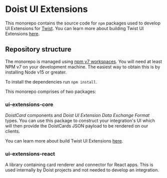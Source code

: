 # Doist UI Extensions

This monorepo contains the source code for `npm` packages used to develop UI Extensions for [Twist](https://twist.com). You can learn more about building Twist UI Extensions [here](https://developer.twist.com/ui-extensions).

## Repository structure

The monorepo is managed using [npm v7 workspaces](https://docs.npmjs.com/cli/v7/using-npm/workspaces). You will need at least NPM v7 on your development machine. The easiest way to obtain this is by installing Node v15 or greater.

To install the dependencies run `npm install`.

This monorepo comprises of two packages:

### ui-extensions-core

_DoistCard_ components and _Doist UI Extension Data Exchange Format_ types. You can use this package to construct your integration's UI which will then provide the DoistCards JSON payload to be rendered on our clients.

You can learn more about build Twist UI Extensions [here](https://developer.twist.com/ui-extensions).

### ui-extensions-react

A library containing card renderer and connector for React apps. This is used internally by Doist projects and not needed to develop an integration.
